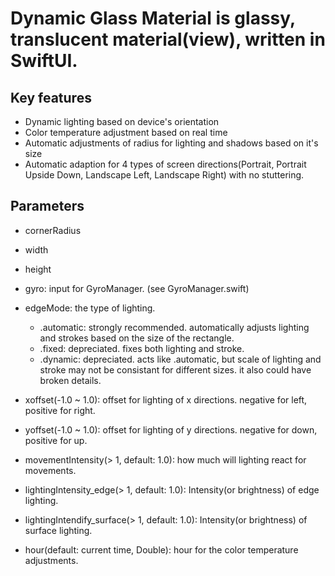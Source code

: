 # Dynamic Glass Material is glassy, translucent material(view), written in SwiftUI.

## Key features
- Dynamic lighting based on device's orientation
- Color temperature adjustment based on real time
- Automatic adjustments of radius for lighting and shadows based on it's size
- Automatic adaption for 4 types of screen directions(Portrait, Portrait Upside Down, Landscape Left, Landscape Right) with no stuttering.

## Parameters
- cornerRadius
- width
- height

- gyro: input for GyroManager. (see GyroManager.swift)

- edgeMode: the type of lighting. 
    - .automatic: strongly recommended. automatically adjusts lighting and strokes based on the size of the rectangle.
    - .fixed: depreciated. fixes both lighting and stroke.
    - .dynamic: depreciated. acts like .automatic, but scale of lighting and stroke may not be consistant for different sizes. it also could have broken details.

- xoffset(-1.0 ~ 1.0): offset for lighting of x directions. negative for left, positive for right.
- yoffset(-1.0 ~ 1.0): offset for lighting of y directions. negative for down, positive for up.

- movementIntensity(> 1, default: 1.0): how much will lighting react for movements.
- lightingIntensity_edge(> 1, default: 1.0): Intensity(or brightness) of edge lighting.
- lightingIntendify_surface(> 1, default: 1.0): Intensity(or brightness) of surface lighting.

- hour(default: current time, Double): hour for the color temperature adjustments. 